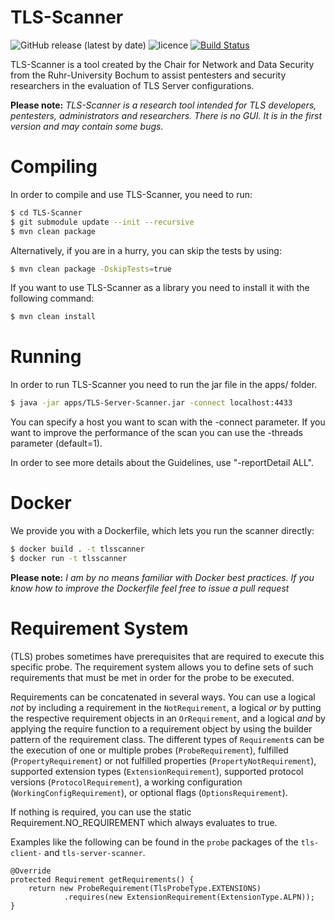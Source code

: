 # TLS-Scanner

![GitHub release (latest by date)](https://img.shields.io/github/v/release/tls-attacker/TLS-Scanner)
![licence](https://img.shields.io/badge/License-Apachev2-brightgreen.svg)
[![Build Status](https://hydrogen.cloud.nds.rub.de/buildStatus/icon.svg?job=TLS-Scanner)](https://hydrogen.cloud.nds.rub.de/job/TLS-Scanner/)

TLS-Scanner is a tool created by the Chair for Network and Data Security from the Ruhr-University Bochum to assist pentesters and security researchers in the evaluation of TLS Server configurations.

**Please note:**  *TLS-Scanner is a research tool intended for TLS developers, pentesters, administrators and researchers. There is no GUI. It is in the first version and may contain some bugs.*

# Compiling

In order to compile and use TLS-Scanner, you need to run:

```bash
$ cd TLS-Scanner
$ git submodule update --init --recursive
$ mvn clean package

```

Alternatively, if you are in a hurry, you can skip the tests by using:

```bash
$ mvn clean package -DskipTests=true
```

If you want to use TLS-Scanner as a library you need to install it with the following command:

```bash
$ mvn clean install
```

# Running

In order to run TLS-Scanner you need to run the jar file in the apps/ folder.

```bash
$ java -jar apps/TLS-Server-Scanner.jar -connect localhost:4433
```

You can specify a host you want to scan with the -connect parameter. If you want to improve the performance of the scan you can use the -threads parameter (default=1).

In order to see more details about the Guidelines, use "-reportDetail ALL".

# Docker

We provide you with a Dockerfile, which lets you run the scanner directly:

```bash
$ docker build . -t tlsscanner
$ docker run -t tlsscanner
```

**Please note:**  *I am by no means familiar with Docker best practices. If you know how to improve the Dockerfile
feel free to issue a pull request*

# Requirement System

(TLS) probes sometimes have prerequisites that are required to execute this specific probe. The requirement system allows you to define sets of such requirements that must be met in order for the probe to be executed.

Requirements can be concatenated in several ways. You can use a logical *not* by including a requirement in the `NotRequirement`, a logical *or* by putting the respective requirement objects in an `OrRequirement`, and a logical *and* by applying the require function to a requirement object by using the builder pattern of the requirement class.
The different types of `Requirement`s can be the execution of one or multiple probes (`ProbeRequirement`), fulfilled (`PropertyRequirement`) or not fulfilled properties (`PropertyNotRequirement`), supported extension types (`ExtensionRequirement`), supported protocol versions (`ProtocolRequirement`), a working configuration (`WorkingConfigRequirement`), or optional flags (`OptionsRequirement`).

If nothing is required, you can use the static Requirement.NO_REQUIREMENT which always evaluates to true.

Examples like the following can be found in the `probe` packages of the `tls-client-` and `tls-server-scanner`.

```code
@Override
protected Requirement getRequirements() {
    return new ProbeRequirement(TlsProbeType.EXTENSIONS)
            .requires(new ExtensionRequirement(ExtensionType.ALPN));
}
```

